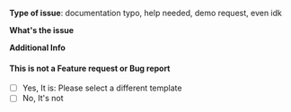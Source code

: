 **Type of issue**: documentation typo, help needed, demo request, even idk

**What's the issue**

**Additional Info**

#### This is not a Feature request or Bug report

- [ ] Yes, It is: Please select a different template
- [ ] No, It's not
